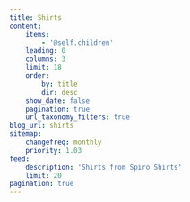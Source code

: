 ```yaml
---
title: Shirts
content:
    items:
        - '@self.children'
    leading: 0
    columns: 3
    limit: 18
    order:
        by: title
        dir: desc
    show_date: false
    pagination: true
    url_taxonomy_filters: true
blog_url: shirts
sitemap:
    changefreq: monthly
    priority: 1.03
feed:
    description: 'Shirts from Spiro Shirts'
    limit: 20
pagination: true
---
```


